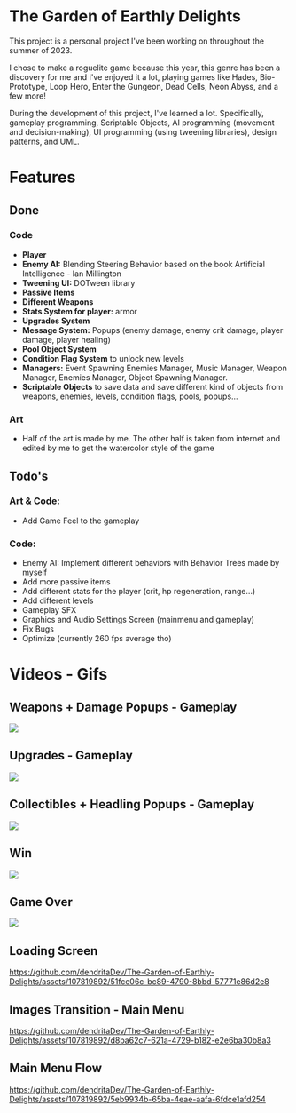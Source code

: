 # The Garden of Earthly Delights
This project is a personal project I've been working on throughout the summer of 2023.

I chose to make a roguelite game because this year, this genre has been a discovery for me and I've enjoyed it a lot, playing games like Hades, Bio-Prototype, Loop Hero, Enter the Gungeon, Dead Cells, Neon Abyss, and a few more!

During the development of this project, I've learned a lot. Specifically, gameplay programming, Scriptable Objects, AI programming (movement and decision-making), UI programming (using tweening libraries), design patterns, and UML.

# Features
## Done
### Code
 - **Player**
 - **Enemy AI:** Blending Steering Behavior based on the book Artificial Intelligence - Ian Millington
 - **Tweening UI:** DOTween library
 - **Passive Items**
 - **Different Weapons**
 - **Stats System for player:** armor
 - **Upgrades System**
 - **Message System:** Popups (enemy damage, enemy crit damage, player damage, player healing)
 - **Pool Object System**
 - **Condition Flag System** to unlock new levels
 - **Managers:** Event Spawning Enemies Manager, Music Manager, Weapon Manager, Enemies Manager, Object Spawning Manager.
 - **Scriptable Objects** to save data and save different kind of objects from weapons, enemies, levels, condition flags,
   pools, popups...

### Art
  - Half of the art is made by me. The other half is taken from internet and edited by me to get the watercolor style of       the game

## Todo's
### Art & Code:
  - Add Game Feel to the gameplay
    
### Code:
  - Enemy AI: Implement different behaviors with Behavior Trees made by myself
  - Add more passive items
  - Add different stats for the player (crit, hp regeneration, range...)
  - Add different levels
  - Gameplay SFX
  - Graphics and Audio Settings Screen (mainmenu and gameplay)
  - Fix Bugs
  - Optimize (currently 260 fps average tho)

# Videos - Gifs
## Weapons + Damage Popups - Gameplay
![](https://github.com/dendritaDev/The-Garden-of-Earthly-Delights/blob/main/Weapons.gif)

## Upgrades - Gameplay
![](https://github.com/dendritaDev/The-Garden-of-Earthly-Delights/blob/main/Upgrades.gif)

## Collectibles + Headling Popups - Gameplay
![](https://github.com/dendritaDev/The-Garden-of-Earthly-Delights/blob/main/Collectibles.gif)

## Win
![](https://github.com/dendritaDev/The-Garden-of-Earthly-Delights/blob/main/Win.gif)

## Game Over
![](https://github.com/dendritaDev/The-Garden-of-Earthly-Delights/blob/main/Game%20Over.gif)

## Loading Screen
https://github.com/dendritaDev/The-Garden-of-Earthly-Delights/assets/107819892/51fce06c-bc89-4790-8bbd-57771e86d2e8

## Images Transition - Main Menu
https://github.com/dendritaDev/The-Garden-of-Earthly-Delights/assets/107819892/d8ba62c7-621a-4729-b182-e2e6ba30b8a3

## Main Menu Flow
https://github.com/dendritaDev/The-Garden-of-Earthly-Delights/assets/107819892/5eb9934b-65ba-4eae-aafa-6fdce1afd254

